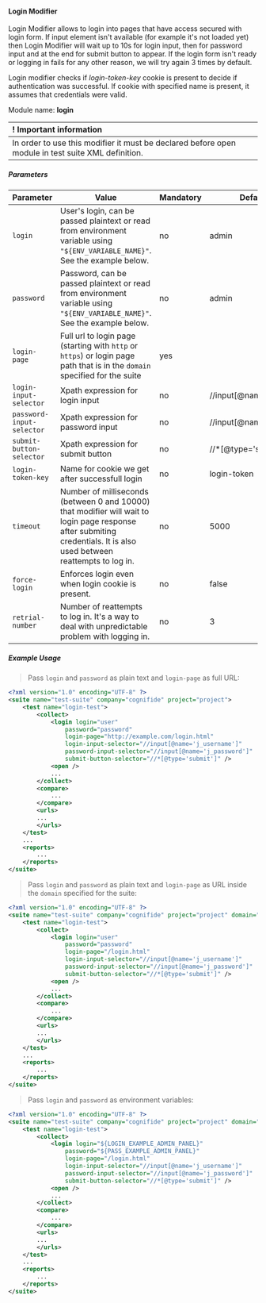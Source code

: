 #### Login Modifier

Login Modifier allows to login into pages that have access secured with login form. If input element isn't available (for example it's not loaded yet) then Login Modifier will wait up to 10s for login input, then for password input and at the end for submit button to appear. If the login form isn't ready or logging in fails for any other reason, we will try again 3 times by default. 

Login modifier checks if *login-token-key* cookie is present to decide if authentication was successful. If cookie with specified name is present, it assumes that credentials were valid.

Module name: **login**

| ! Important information |
|:----------------------- |
| In order to use this modifier it must be declared before open module in test suite XML definition. |

##### Parameters

| Parameter | Value | Mandatory | Default value |
| --------- | ----- | --------- | ------------- |
| `login` | User's login, can be passed plaintext or read from environment variable using `"${ENV_VARIABLE_NAME}"`. See the example below. | no | admin |
| `password` | Password, can be passed plaintext or read from environment variable using `"${ENV_VARIABLE_NAME}"`. See the example below. | no | admin |
| `login-page` | Full url to login page (starting with `http` or `https`) or login page path that is in the `domain` specified for the suite | yes | |
| `login-input-selector` | Xpath expression for login input | no | //input[@name='j_username'] |
| `password-input-selector` | Xpath expression for password input | no | //input[@name='j_password'] |
| `submit-button-selector` | Xpath expression for submit button | no | //*[@type='submit'] |
| `login-token-key` | Name for cookie we get after successfull login | no | login-token |
| `timeout` | Number of milliseconds (between 0 and 10000) that modifier will wait to login page response after submiting credentials. It is also used between reattempts to log in. | no | 5000 |
| `force-login` | Enforces login even when login cookie is present. | no | false |
| `retrial-number` | Number of reattempts to log in. It's a way to deal with unpredictable problem with logging in. | no | 3 |  

##### Example Usage

> Pass `login` and `password` as plain text and `login-page` as full URL:
```xml
<?xml version="1.0" encoding="UTF-8" ?>
<suite name="test-suite" company="cognifide" project="project">
    <test name="login-test">
        <collect>
            <login login="user"
                password="password"
                login-page="http://example.com/login.html"
                login-input-selector="//input[@name='j_username']"
                password-input-selector="//input[@name='j_password']"
                submit-button-selector="//*[@type='submit']" />
            <open />
            ...
        </collect>
        <compare>
            ...
        </compare>
        <urls>
        ...
        </urls>
    </test>
    ...
    <reports>
        ...
    </reports>
</suite>
```

> Pass `login` and `password` as plain text and `login-page` as URL inside the `domain` specified for the suite:
```xml
<?xml version="1.0" encoding="UTF-8" ?>
<suite name="test-suite" company="cognifide" project="project" domain="http://example.com">
    <test name="login-test">
        <collect>
            <login login="user"
                password="password"
                login-page="/login.html"
                login-input-selector="//input[@name='j_username']"
                password-input-selector="//input[@name='j_password']"
                submit-button-selector="//*[@type='submit']" />
            <open />
            ...
        </collect>
        <compare>
            ...
        </compare>
        <urls>
        ...
        </urls>
    </test>
    ...
    <reports>
        ...
    </reports>
</suite>
```

> Pass `login` and `password` as environment variables:
```xml
<?xml version="1.0" encoding="UTF-8" ?>
<suite name="test-suite" company="cognifide" project="project" domain="http://example.com">
    <test name="login-test">
        <collect>
            <login login="${LOGIN_EXAMPLE_ADMIN_PANEL}"
                password="${PASS_EXAMPLE_ADMIN_PANEL}"
                login-page="/login.html"
                login-input-selector="//input[@name='j_username']"
                password-input-selector="//input[@name='j_password']"
                submit-button-selector="//*[@type='submit']" />
            <open />
            ...
        </collect>
        <compare>
            ...
        </compare>
        <urls>
        ...
        </urls>
    </test>
    ...
    <reports>
        ...
    </reports>
</suite>
```